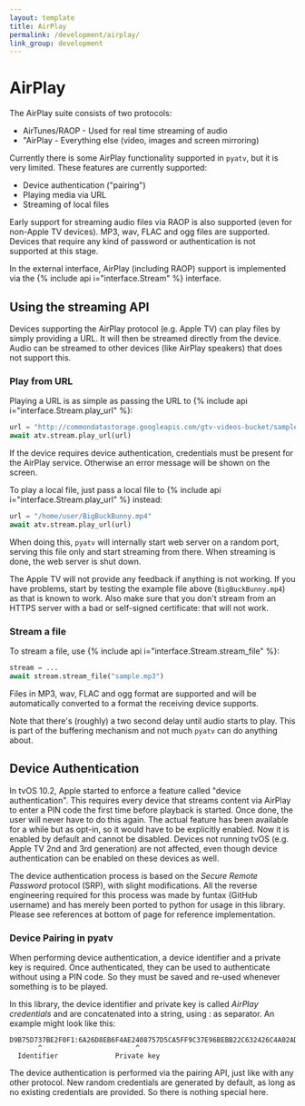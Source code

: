 ```yaml
---
layout: template
title: AirPlay
permalink: /development/airplay/
link_group: development
---
```

# AirPlay

The AirPlay suite consists of two protocols:

* AirTunes/RAOP - Used for real time streaming of audio
* "AirPlay - Everything else (video, images and screen mirroring)

Currently there is some AirPlay functionality supported in `pyatv`, but it is
very limited. These features are currently supported:

- Device authentication ("pairing")
- Playing media via URL
- Streaming of local files

Early support for streaming audio files via RAOP is also supported
(even for non-Apple TV devices). MP3, wav, FLAC and ogg files are
supported. Devices that require any kind of password or authentication
is not supported at this stage.

In the external interface, AirPlay (including RAOP) support is implemented via
the {% include api i="interface.Stream" %} interface.

## Using the streaming API

Devices supporting the AirPlay protocol (e.g. Apple TV) can play files by simply providing
a URL. It will then be streamed directly from the device. Audio can be streamed to other
devices (like AirPlay speakers) that does not support this.

### Play from URL

Playing a URL is as simple as passing the URL to {% include api i="interface.Stream.play_url" %}:

```python
url = "http://commondatastorage.googleapis.com/gtv-videos-bucket/sample/BigBuckBunny.mp4"
await atv.stream.play_url(url)
```

If the device requires device authentication, credentials must be present for
the AirPlay service. Otherwise an error message will be shown on the screen.

To play a local file, just pass a local file to {% include api i="interface.Stream.play_url" %}
instead:

```python
url = "/home/user/BigBuckBunny.mp4"
await atv.stream.play_url(url)
```

When doing this, `pyatv` will internally start web server on a random port, serving this
file only and start streaming from there. When streaming is done, the web server is shut
down.

The Apple TV will not provide any feedback if anything is not working. If you have
problems, start by testing the example file above (`BigBuckBunny.mp4`) as that is
known to work. Also make sure that you don't stream from an HTTPS server with a bad
or self-signed certificate: that will not work.

### Stream a file

To stream a file, use {% include api i="interface.Stream.stream_file" %}:

```python
stream = ...
await stream.stream_file("sample.mp3")
```

Files in MP3, wav, FLAC and ogg format are supported and will be automatically converted
to a format the receiving device supports.

Note that there's (roughly) a two second delay until audio starts to play. This
is part of the buffering mechanism and not much `pyatv` can do anything about.

## Device Authentication

In tvOS 10.2, Apple started to enforce a feature called "device authentication".
This requires every device that streams content via AirPlay to enter a PIN code
the first time before playback is started. Once done, the user will never have
to do this again. The actual feature has been available for a while but as
opt-in, so it would have to be explicitly enabled. Now it is enabled by default
and cannot be disabled. Devices not running tvOS (e.g. Apple TV 2nd and 3rd
generation) are not affected, even though device authentication can be enabled
on these devices as well.

The device authentication process is based on the *Secure Remote Password*
protocol (SRP), with slight modifications. All the reverse engineering required
for this process was made by funtax (GitHub username) and has merely been ported
to python for usage in this library. Please see references at bottom of page
for reference implementation.

### Device Pairing in pyatv

When performing device authentication, a device identifier and a private key is
required. Once authenticated, they can be used to authenticate without using a
PIN code. So they must be saved and re-used whenever something is to be played.

In this library, the device identifier and private key is called
*AirPlay credentials* and are concatenated into a string, using : as separator.
An example might look like this:

    D9B75D737BE2F0F1:6A26D8EB6F4AE2408757D5CA5FF9C37E96BEBB22C632426C4A02AD4FA895A85B
           ^                       ^
      Identifier              Private key

The device authentication is performed via the pairing API, just like with
any other protocol. New random credentials are generated by default, as long
as no existing credentials are provided. So there is nothing special here.
